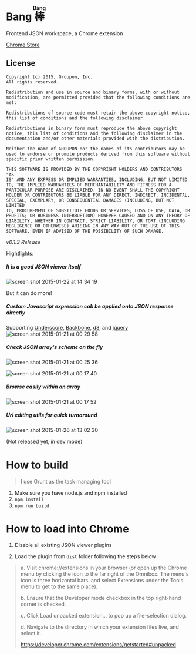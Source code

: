 # Bang <ruby> 棒 <rt> Bàng</rt></ruby>

Frontend JSON workspace, a Chrome extension

[Chrome Store](https://chrome.google.com/webstore/detail/bang/dfmpfciemnocjnpfddbefbhhamhjcmgl)

License
-------

    Copyright (c) 2015, Groupon, Inc.
    All rights reserved.

    Redistribution and use in source and binary forms, with or without
    modification, are permitted provided that the following conditions are
    met:

    Redistributions of source code must retain the above copyright notice,
    this list of conditions and the following disclaimer.

    Redistributions in binary form must reproduce the above copyright
    notice, this list of conditions and the following disclaimer in the
    documentation and/or other materials provided with the distribution.

    Neither the name of GROUPON nor the names of its contributors may be
    used to endorse or promote products derived from this software without
    specific prior written permission.

    THIS SOFTWARE IS PROVIDED BY THE COPYRIGHT HOLDERS AND CONTRIBUTORS "AS
    IS" AND ANY EXPRESS OR IMPLIED WARRANTIES, INCLUDING, BUT NOT LIMITED
    TO, THE IMPLIED WARRANTIES OF MERCHANTABILITY AND FITNESS FOR A
    PARTICULAR PURPOSE ARE DISCLAIMED. IN NO EVENT SHALL THE COPYRIGHT
    HOLDER OR CONTRIBUTORS BE LIABLE FOR ANY DIRECT, INDIRECT, INCIDENTAL,
    SPECIAL, EXEMPLARY, OR CONSEQUENTIAL DAMAGES (INCLUDING, BUT NOT LIMITED
    TO, PROCUREMENT OF SUBSTITUTE GOODS OR SERVICES; LOSS OF USE, DATA, OR
    PROFITS; OR BUSINESS INTERRUPTION) HOWEVER CAUSED AND ON ANY THEORY OF
    LIABILITY, WHETHER IN CONTRACT, STRICT LIABILITY, OR TORT (INCLUDING
    NEGLIGENCE OR OTHERWISE) ARISING IN ANY WAY OUT OF THE USE OF THIS
    SOFTWARE, EVEN IF ADVISED OF THE POSSIBILITY OF SUCH DAMAGE.

*v0.1.3 Release*

Hightlights:

##### It is a good JSON viewer itself
![screen shot 2015-01-22 at 14 34 19](https://cloud.githubusercontent.com/assets/4080835/5864017/dff7bdda-a243-11e4-911f-aa7a068b3b8a.png)

But it can do more!

##### Custom Javascript expression cab be applied onto JSON response directly
Supporting [Underscore](http://underscorejs.org/), [Backbone](http://backbonejs.org), [d3](http://d3js.org), and [jquery](http://jquery.com)
![screen shot 2015-01-21 at 00 29 58](https://cloud.githubusercontent.com/assets/4080835/5832066/9d032356-a104-11e4-9243-2a35e7cf3fae.png)

##### Check JSON array's scheme on the fly
![screen shot 2015-01-21 at 00 25 36](https://cloud.githubusercontent.com/assets/4080835/5832040/0470745e-a104-11e4-91c5-5ea167c047bc.png)

![screen shot 2015-01-21 at 00 17 40](https://cloud.githubusercontent.com/assets/4080835/5832011/4a77a1bc-a103-11e4-8bb7-61c680204a11.png)

##### Browse easily within an array
![screen shot 2015-01-21 at 00 17 52](https://cloud.githubusercontent.com/assets/4080835/5832012/4a78ad5a-a103-11e4-96ad-8a509b01e2eb.png)

##### Url editing utils for quick turnaround
![screen shot 2015-01-26 at 13 02 30](https://cloud.githubusercontent.com/assets/4080835/5906227/97593b06-a55b-11e4-8a9b-645ee01a7e1a.png)

(Not released yet, in dev mode)

# How to build
> I use Grunt as the task managing tool

1. Make sure you have node.js and npm installed
2. `npm install`
3. `npm run build`

# How to load into Chrome

1. Disable all existing JSON viewer plugins

2. Load the plugin from `dist` folder following the steps below

> a. Visit chrome://extensions in your browser (or open up the Chrome menu by clicking the icon to the far right of the Omnibox.  The menu's icon is three horizontal bars. and select Extensions under the Tools menu to get to the same place).
>
> b. Ensure that the Developer mode checkbox in the top right-hand corner is checked.
>
> c. Click Load unpacked extension… to pop up a file-selection dialog.
>
> d. Navigate to the directory in which your extension files live, and select it.
>
> https://developer.chrome.com/extensions/getstarted#unpacked
